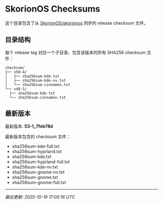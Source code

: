 # SkorionOS Checksums

这个目录包含了从 [SkorionOS/skorionos](https://github.com/SkorionOS/skorionos) 同步的 release checksum 文件。

## 目录结构

每个 release tag 对应一个子目录，包含该版本的所有 SHA256 checksum 文件：

```
checksum/
├── v50-4/
│   ├── sha256sum-kde.txt
│   ├── sha256sum-kde-nv.txt
│   └── sha256sum-cinnamon.txt
└── v49-5/
  ├── sha256sum-kde.txt
  └── sha256sum-cinnamon.txt
```

## 最新版本

最新版本: **53-1_7feb78d**

最新版本包含的 checksum 文件：
- sha256sum-kde-full.txt
- sha256sum-hyprland.txt
- sha256sum-kde.txt
- sha256sum-hyprland-full.txt
- sha256sum-kde-nv.txt
- sha256sum-gnome-nv.txt
- sha256sum-gnome.txt
- sha256sum-gnome-full.txt

---
*最后更新: 2025-10-19 17:00:16 UTC*
